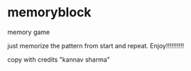 # memoryblock
memory game


just memorize the pattern from start and repeat.
Enjoy!!!!!!!!!!


copy with credits "kannav sharma"
